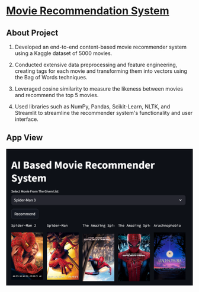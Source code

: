 
# [Movie Recommendation System](https://movierecommendationsystem-xe6tddaqlerxgfcnxruzyj.streamlit.app/)

## About Project

1. Developed an end-to-end content-based movie recommender system using a Kaggle dataset of 5000 movies.

2. Conducted extensive data preprocessing and feature engineering, creating tags for each movie and transforming them into vectors using the Bag of Words techniques.
 
3. Leveraged cosine similarity to measure the likeness between movies and recommend the top 5 movies.

4. Used libraries such as NumPy, Pandas, Scikit-Learn, NLTK, and Streamlit to streamline the recommender system's functionality and user interface. 





## App View

![](app_interface.png)

